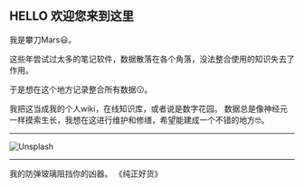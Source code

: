 ## HELLO 欢迎您来到这里

我是攀刀Mars😃。

这些年尝试过太多的笔记软件，数据散落在各个角落，没法整合使用的知识失去了作用。

于是想在这个地方记录整合所有数据😗。

我把这当成我的个人wiki，在线知识库，或者说是数字花园。
数据总是像神经元一样摸索生长，我想在这进行维护和修缮，希望能建成一个不错的地方🤓。

---

![Unsplash](https://source.unsplash.com/random)

---

我的防弹玻璃阻挡你的凶器。  《纯正好货》